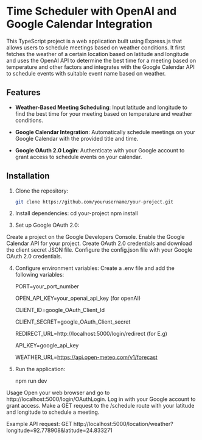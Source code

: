 # Time Scheduler with OpenAI and Google Calendar Integration

This TypeScript project is a web application built using Express.js that allows users to schedule meetings based on weather conditions. It first fetches the weather of a certain location based on latitude and longitude and uses the OpenAI API to determine the best time for a meeting based on temperature and other factors and integrates with the Google Calendar API to schedule events with suitable event name based on weather.

## Features

- **Weather-Based Meeting Scheduling**: Input latitude and longitude to find the best time for your meeting based on temperature and weather conditions.

- **Google Calendar Integration**: Automatically schedule meetings on your Google Calendar with the provided title and time.

- **Google OAuth 2.0 Login**: Authenticate with your Google account to grant access to schedule events on your calendar.

## Installation

1. Clone the repository:

   ```bash
   git clone https://github.com/yourusername/your-project.git

   ```

2. Install dependencies:
   cd your-project
   npm install

3. Set up Google OAuth 2.0:

Create a project on the Google Developers Console.
Enable the Google Calendar API for your project.
Create OAuth 2.0 credentials and download the client secret JSON file.
Configure the config.json file with your Google OAuth 2.0 credentials.

4. Configure environment variables:
   Create a .env file and add the following variables:

   PORT=your_port_number

   OPEN_API_KEY=your_openai_api_key (for openAI)

   CLIENT_ID=google_OAuth_Client_Id

   CLIENT_SECRET=google_OAuth_Client_secret

   REDIRECT_URL=http://localhost:5000/login/redirect (for E.g)

   API_KEY=google_api_key

   WEATHER_URL=https://api.open-meteo.com/v1/forecast

5. Run the application:

   npm run dev

Usage
Open your web browser and go to http://localhost:5000/login/OAuthLogin.
Log in with your Google account to grant access.
Make a GET request to the /schedule route with your latitude and longitude to schedule a meeting.

Example API request:
GET http://localhost:5000/location/weather?longitude=92.778908&latitude=24.833271
